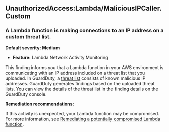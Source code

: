 UnauthorizedAccess:Lambda/MaliciousIPCaller.Custom
--------------------------------------------------

### A Lambda function is making connections to an IP address on a custom threat list.

**Default severity: Medium**

* **Feature:** Lambda Network Activity Monitoring

This finding informs you that a Lambda function in your AWS environment is communicating with an IP address included on a threat list that you uploaded. In GuardDuty, a [threat list](https://docs.aws.amazon.com/guardduty/latest/ug/guardduty_upload-lists.html) consists of known malicious IP addresses. GuardDuty generates findings based on the uploaded threat lists. You can view the details of the threat list in the finding details on the GuardDuty console.

**Remediation recommendations:**

If this activity is unexpected, your Lambda function may be compromised. For more information, see [Remediating a potentially compromised Lambda function](https://docs.aws.amazon.com/guardduty/latest/ug/remediate-lambda-protection-finding-types.html).